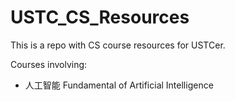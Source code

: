 # USTC_CS_Resources

This is a repo with CS course resources for USTCer.

Courses involving:

- 人工智能 Fundamental of Artificial Intelligence
